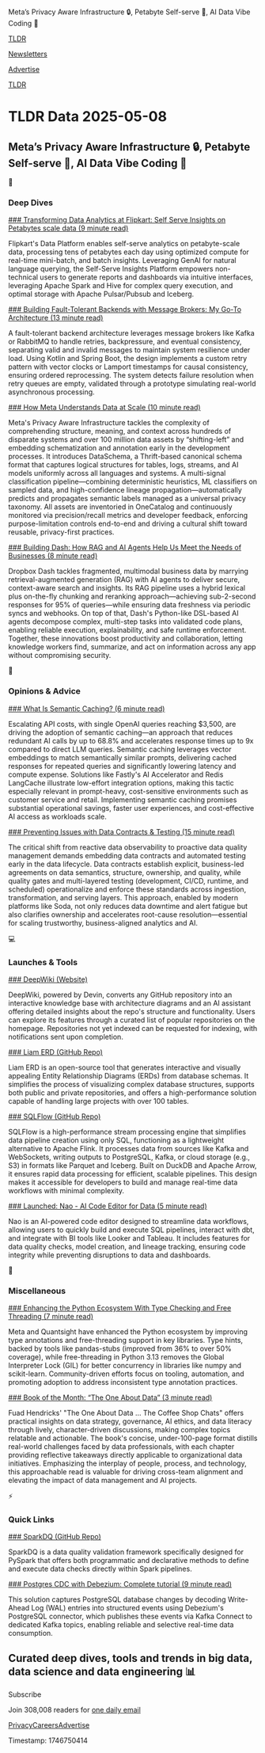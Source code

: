Meta’s Privacy Aware Infrastructure 🔒, Petabyte Self-serve 🛒, AI Data Vibe Coding 🤖

[TLDR](/)

[Newsletters](/newsletters)

[Advertise](https://advertise.tldr.tech/)

[TLDR](/)

# TLDR Data 2025-05-08

## Meta’s Privacy Aware Infrastructure 🔒, Petabyte Self-serve 🛒, AI Data Vibe Coding 🤖

📱

### Deep Dives

[### Transforming Data Analytics at Flipkart: Self Serve Insights on Petabytes scale data (9 minute read)](https://blog.flipkart.tech/transforming-data-analytics-at-flipkart-self-serve-insights-on-petabytes-scale-data-fa59caf2bc54?utm_source=tldrdata)

Flipkart's Data Platform enables self-serve analytics on petabyte-scale data, processing tens of petabytes each day using optimized compute for real-time mini-batch, and batch insights. Leveraging GenAI for natural language querying, the Self-Serve Insights Platform empowers non-technical users to generate reports and dashboards via intuitive interfaces, leveraging Apache Spark and Hive for complex query execution, and optimal storage with Apache Pulsar/Pubsub and Iceberg.

[### Building Fault-Tolerant Backends with Message Brokers: My Go-To Architecture (13 minute read)](https://medium.com/@a.e.ageev2001/building-fault-tolerant-backends-with-message-brokers-my-go-to-architecture-f559c3ed2112?utm_source=tldrdata)

A fault-tolerant backend architecture leverages message brokers like Kafka or RabbitMQ to handle retries, backpressure, and eventual consistency, separating valid and invalid messages to maintain system resilience under load. Using Kotlin and Spring Boot, the design implements a custom retry pattern with vector clocks or Lamport timestamps for causal consistency, ensuring ordered reprocessing. The system detects failure resolution when retry queues are empty, validated through a prototype simulating real-world asynchronous processing.

[### How Meta Understands Data at Scale (10 minute read)](https://engineering.fb.com/2025/04/28/security/how-meta-understands-data-at-scale/?utm_source=tldrdata)

Meta's Privacy Aware Infrastructure tackles the complexity of comprehending structure, meaning, and context across hundreds of disparate systems and over 100 million data assets by “shifting-left” and embedding schematization and annotation early in the development processes. It introduces DataSchema, a Thrift-based canonical schema format that captures logical structures for tables, logs, streams, and AI models uniformly across all languages and systems. A multi-signal classification pipeline—combining deterministic heuristics, ML classifiers on sampled data, and high-confidence lineage propagation—automatically predicts and propagates semantic labels managed as a universal privacy taxonomy. All assets are inventoried in OneCatalog and continuously monitored via precision/recall metrics and developer feedback, enforcing purpose-limitation controls end-to-end and driving a cultural shift toward reusable, privacy-first practices.

[### Building Dash: How RAG and AI Agents Help Us Meet the Needs of Businesses (8 minute read)](https://dropbox.tech/machine-learning/building-dash-rag-multi-step-ai-agents-business-users?utm_source=tldrdata)

Dropbox Dash tackles fragmented, multimodal business data by marrying retrieval-augmented generation (RAG) with AI agents to deliver secure, context-aware search and insights. Its RAG pipeline uses a hybrid lexical plus on-the-fly chunking and reranking approach—achieving sub-2-second responses for 95% of queries—while ensuring data freshness via periodic syncs and webhooks. On top of that, Dash's Python-like DSL-based AI agents decompose complex, multi-step tasks into validated code plans, enabling reliable execution, explainability, and safe runtime enforcement. Together, these innovations boost productivity and collaboration, letting knowledge workers find, summarize, and act on information across any app without compromising security.

🚀

### Opinions & Advice

[### What Is Semantic Caching? (6 minute read)](https://thenewstack.io/what-is-semantic-caching/?utm_source=tldrdata)

Escalating API costs, with single OpenAI queries reaching $3,500, are driving the adoption of semantic caching—an approach that reduces redundant AI calls by up to 68.8% and accelerates response times up to 9x compared to direct LLM queries. Semantic caching leverages vector embeddings to match semantically similar prompts, delivering cached responses for repeated queries and significantly lowering latency and compute expense. Solutions like Fastly's AI Accelerator and Redis LangCache illustrate low-effort integration options, making this tactic especially relevant in prompt-heavy, cost-sensitive environments such as customer service and retail. Implementing semantic caching promises substantial operational savings, faster user experiences, and cost-effective AI access as workloads scale.

[### Preventing Issues with Data Contracts & Testing (15 minute read)](https://thedataecosystem.substack.com/p/issue-45-data-contracts-testing?utm_source=tldrdata)

The critical shift from reactive data observability to proactive data quality management demands embedding data contracts and automated testing early in the data lifecycle. Data contracts establish explicit, business-led agreements on data semantics, structure, ownership, and quality, while quality gates and multi-layered testing (development, CI/CD, runtime, and scheduled) operationalize and enforce these standards across ingestion, transformation, and serving layers. This approach, enabled by modern platforms like Soda, not only reduces data downtime and alert fatigue but also clarifies ownership and accelerates root-cause resolution—essential for scaling trustworthy, business-aligned analytics and AI.

💻

### Launches & Tools

[### DeepWiki (Website)](https://deepwiki.com/?utm_source=tldrdata)

DeepWiki, powered by Devin, converts any GitHub repository into an interactive knowledge base with architecture diagrams and an AI assistant offering detailed insights about the repo's structure and functionality. Users can explore its features through a curated list of popular repositories on the homepage. Repositories not yet indexed can be requested for indexing, with notifications sent upon completion.

[### Liam ERD (GitHub Repo)](https://github.com/liam-hq/liam?utm_source=tldrdata)

Liam ERD is an open-source tool that generates interactive and visually appealing Entity Relationship Diagrams (ERDs) from database schemas. It simplifies the process of visualizing complex database structures, supports both public and private repositories, and offers a high-performance solution capable of handling large projects with over 100 tables.

[### SQLFlow (GitHub Repo)](https://github.com/turbolytics/sql-flow?utm_source=tldrdata)

SQLFlow is a high-performance stream processing engine that simplifies data pipeline creation using only SQL, functioning as a lightweight alternative to Apache Flink. It processes data from sources like Kafka and WebSockets, writing outputs to PostgreSQL, Kafka, or cloud storage (e.g., S3) in formats like Parquet and Iceberg. Built on DuckDB and Apache Arrow, it ensures rapid data processing for efficient, scalable pipelines. This design makes it accessible for developers to build and manage real-time data workflows with minimal complexity.

[### Launched: Nao - AI Code Editor for Data (5 minute read)](https://getnao.io/?utm_source=tldrdata)

Nao is an AI-powered code editor designed to streamline data workflows, allowing users to quickly build and execute SQL pipelines, interact with dbt, and integrate with BI tools like Looker and Tableau. It includes features for data quality checks, model creation, and lineage tracking, ensuring code integrity while preventing disruptions to data and dashboards.

🎁

### Miscellaneous

[### Enhancing the Python Ecosystem With Type Checking and Free Threading (7 minute read)](https://engineering.fb.com/2025/05/05/developer-tools/enhancing-the-python-ecosystem-with-type-checking-and-free-threading/?utm_source=tldrdata)

Meta and Quantsight have enhanced the Python ecosystem by improving type annotations and free-threading support in key libraries. Type hints, backed by tools like pandas-stubs (improved from 36% to over 50% coverage), while free-threading in Python 3.13 removes the Global Interpreter Lock (GIL) for better concurrency in libraries like numpy and scikit-learn. Community-driven efforts focus on tooling, automation, and promoting adoption to address inconsistent type annotation practices.

[### Book of the Month: “The One About Data” (3 minute read)](https://www.dataversity.net/book-of-the-month-the-one-about-data/?utm_source=tldrdata)

Fuad Hendricks' "The One About Data … The Coffee Shop Chats" offers practical insights on data strategy, governance, AI ethics, and data literacy through lively, character-driven discussions, making complex topics relatable and actionable. The book's concise, under-100-page format distills real-world challenges faced by data professionals, with each chapter providing reflective takeaways directly applicable to organizational data initiatives. Emphasizing the interplay of people, process, and technology, this approachable read is valuable for driving cross-team alignment and elevating the impact of data management and AI projects.

⚡️

### Quick Links

[### SparkDQ (GitHub Repo)](https://github.com/sparkdq-community/sparkdq?utm_source=tldrdata)

SparkDQ is a data quality validation framework specifically designed for PySpark that offers both programmatic and declarative methods to define and execute data checks directly within Spark pipelines.

[### Postgres CDC with Debezium: Complete tutorial (9 minute read)](https://blog.sequinstream.com/postgres-cdc-with-debezium-complete-step-by-step-tutorial/?utm_source=tldrdata)

This solution captures PostgreSQL database changes by decoding Write-Ahead Log (WAL) entries into structured events using Debezium's PostgreSQL connector, which publishes these events via Kafka Connect to dedicated Kafka topics, enabling reliable and selective real-time data consumption.

## Curated deep dives, tools and trends in big data, data science and data engineering 📊

Subscribe

Join 308,008 readers for [one daily email](/api/latest/data)

[Privacy](/privacy)[Careers](https://jobs.ashbyhq.com/tldr.tech)[Advertise](/data/advertise)

Timestamp: 1746750414